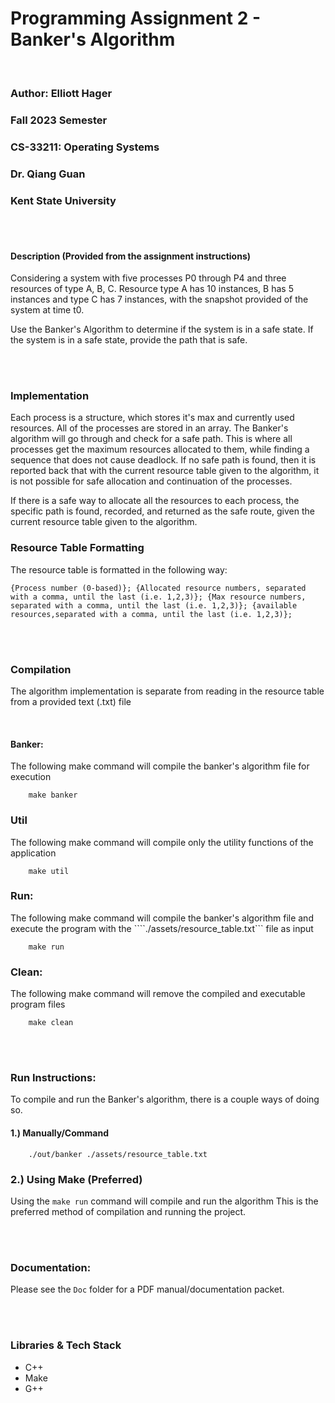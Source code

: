# Programming Assignment 2 - Banker's Algorithm

<br>

### Author: Elliott Hager
### Fall 2023 Semester
### CS-33211: Operating Systems
### Dr. Qiang Guan
### Kent State University

<br><br>

#### Description (Provided from the assignment instructions)
Considering a system with five processes P0 through P4 and three resources of type A, B, C. Resource type A has 10 instances, B has 5 instances and type C has 7 instances, with the snapshot provided of the system at time t0.



Use the Banker's Algorithm to determine if the system is in a safe state. If the system is in a safe state, provide the path that is safe.


<br><br>


### Implementation

Each process is a structure, which stores it's max and currently used resources. All of the processes are stored in an array. The Banker's algorithm will go through and check for a safe path. This is where all processes get the maximum resources allocated to them, while finding a sequence that does not cause deadlock. If no safe path is found, then it is reported back that with the current resource table given to the algorithm, it is not possible for safe allocation and continuation of the processes.

If there is a safe way to allocate all the resources to each process, the specific path is found, recorded, and returned as the safe route, given the current resource table given to the algorithm.


### Resource Table Formatting
The resource table is formatted in the following way:

```
{Process number (0-based)}; {Allocated resource numbers, separated with a comma, until the last (i.e. 1,2,3)}; {Max resource numbers, separated with a comma, until the last (i.e. 1,2,3)}; {available resources,separated with a comma, until the last (i.e. 1,2,3)};

```

<br><br>

### Compilation
The algorithm implementation is separate from reading in the resource table from a provided text (.txt) file

<br>

#### Banker:
The following make command will compile the banker's algorithm file for execution
```
    make banker
```

### Util
The following make command will compile only the utility functions of the application
```
    make util
```

### Run:
The following make command will compile the banker's algorithm file and execute the program with the ````./assets/resource_table.txt``` file as input 
```
    make run
```


### Clean:
The following make command will remove the compiled and executable program files
```
    make clean
```

<br><br>

### Run Instructions:
To compile and run the Banker's algorithm, there is a couple ways of doing so.


#### 1.) Manually/Command
```
    ./out/banker ./assets/resource_table.txt
```

### 2.) Using Make (Preferred)
Using the ```make run``` command will compile and run the algorithm
This is the preferred method of compilation and running the project.

<br><br>





### Documentation:
Please see the ```Doc``` folder for a PDF manual/documentation packet.



<br><br>

### Libraries & Tech Stack
* C++
* Make
* G++
